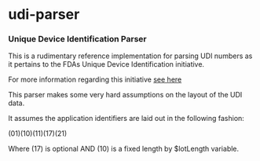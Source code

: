 # udi-parser
### Unique Device Identification Parser

This is a rudimentary reference implementation for parsing UDI numbers as it pertains to the FDAs Unique Device Identification initiative. 

For more information regarding this initiative [see here](http://www.fda.gov/MedicalDevices/DeviceRegulationandGuidance/UniqueDeviceIdentification/)

This parser makes some very hard assumptions on the layout of the UDI data. 

It assumes the application identifiers are laid out in the following fashion: 
   
(01)(10)(11)(17)(21)

Where (17) is optional AND (10) is a fixed length by $lotLength variable. 

